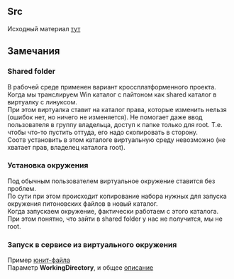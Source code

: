## Src
Исходный материал [тут](https://metanit.com/python/tutorial/6.8.php#:~:text=%D0%A3%D1%81%D1%82%D0%B0%D0%BD%D0%BE%D0%B2%D0%BA%D0%B0%20%D0%B2%D0%B8%D1%80%D1%82%D1%83%D0%B0%D0%BB%D1%8C%D0%BD%D0%BE%D0%B9%20%D1%81%D1%80%D0%B5%D0%B4%D1%8B)

## Замечания
### Shared folder
В рабочей среде применен вариант кроссплатформенного проекта.  
Когда мы транслируем Win каталог с пайтоном как shared каталог в виртуалку с линуксом.  
При этом виртуалка ставит на каталог права, которые изменить нельзя (ошибок нет, но ничего не изменяется). 
Не помогает даже ввод пользователя в группу владельца, доступ к папке только для root.
Т.е. чтобы что-то пустить оттуда, его надо скопировать в сторону.  
Соотв установить в этом каталоге виртуальную среду невозможно (не хватает прав, владелец каталога root).   

### Установка окружения
Под обычным пользователем виртуальное окружение ставится без проблем.  
По сути при этом происходит копирование набора нужных для запуска окружения питоновских файлов в новый каталог.  
Когда запускаем окружение, фактически работаем с этого каталога.  
При этом понятно, что зайти в shared folder у нас не получится, мы не root.

### Запуск в сервисе из виртуального окружения
Пример [юнит-файла](https://github.com/AV-ghub/Python/blob/main/%D0%9C%D0%B0%D1%82%D0%B5%D1%80%D0%B8%D0%B0%D0%BB%D1%8B%20%D0%B8%20%D0%BF%D0%BB%D0%B0%D0%BD%D1%8B%20%D0%BF%D0%BE%20%D0%B8%D0%B7%D1%83%D1%87%D0%B5%D0%BD%D0%B8%D1%8E/Case/%D0%9A%D0%B0%D0%BA%20%D0%BC%D0%BE%D0%B6%D0%BD%D0%BE%20%D0%BE%D1%80%D0%B3%D0%B0%D0%BD%D0%B8%D0%B7%D0%BE%D0%B2%D0%B0%D1%82%D1%8C%20%D0%B2%20%D1%81%D0%B5%D1%80%D0%B2%D0%B8%D1%81%D0%B5%20python%20%D1%80%D0%B0%D0%B1%D0%BE%D1%82%D1%83%20%D0%BD%D0%B5%D0%BA%D0%BE%D1%82%D0%BE%D1%80%D0%BE%D0%B3%D0%BE%20%D0%BF%D1%80%D0%BE%D1%86%D0%B5%D1%81%D1%81%D0%B0%20%D0%BF%D0%BE%20%D1%80%D0%B0%D1%81%D0%BF%D0%B8%D1%81%D0%B0%D0%BD%D0%B8%D1%8E.md#-4-%D1%8E%D0%BD%D0%B8%D1%82-%D1%84%D0%B0%D0%B9%D0%BB-systemd-etlservice)   
Параметр **WorkingDirectory**, и общее [описание](https://github.com/AV-ghub/Python/blob/main/%D0%9C%D0%B0%D1%82%D0%B5%D1%80%D0%B8%D0%B0%D0%BB%D1%8B%20%D0%B8%20%D0%BF%D0%BB%D0%B0%D0%BD%D1%8B%20%D0%BF%D0%BE%20%D0%B8%D0%B7%D1%83%D1%87%D0%B5%D0%BD%D0%B8%D1%8E/Case/%D0%9A%D0%B0%D0%BA%20%D0%BC%D0%BE%D0%B6%D0%BD%D0%BE%20%D0%BE%D1%80%D0%B3%D0%B0%D0%BD%D0%B8%D0%B7%D0%BE%D0%B2%D0%B0%D1%82%D1%8C%20%D0%B2%20%D1%81%D0%B5%D1%80%D0%B2%D0%B8%D1%81%D0%B5%20python%20%D1%80%D0%B0%D0%B1%D0%BE%D1%82%D1%83%20%D0%BD%D0%B5%D0%BA%D0%BE%D1%82%D0%BE%D1%80%D0%BE%D0%B3%D0%BE%20%D0%BF%D1%80%D0%BE%D1%86%D0%B5%D1%81%D1%81%D0%B0%20%D0%BF%D0%BE%20%D1%80%D0%B0%D1%81%D0%BF%D0%B8%D1%81%D0%B0%D0%BD%D0%B8%D1%8E.md#-%D0%BA%D0%B0%D0%BA-%D0%BF%D1%80%D0%B0%D0%B2%D0%B8%D0%BB%D1%8C%D0%BD%D0%BE-%D0%B7%D0%B0%D0%BF%D1%83%D1%81%D0%BA%D0%B0%D1%82%D1%8C-python-%D1%81%D0%B5%D1%80%D0%B2%D0%B8%D1%81-%D1%81-venv-%D0%B8-env-%D1%87%D0%B5%D1%80%D0%B5%D0%B7-systemd)
